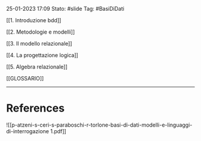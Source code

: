 25-01-2023 17:09
Stato: #slide
Tag: #BasiDiDati

[[1. Introduzione bdd]]

[[2. Metodologie e modelli]]

[[3. Il modello relazionale]]

[[4. La progettazione logica]]

[[5. Algebra relazionale]]

[[GLOSSARIO]]




---
# References 
![[p-atzeni-s-ceri-s-paraboschi-r-torlone-basi-di-dati-modelli-e-linguaggi-di-interrogazione 1.pdf]]